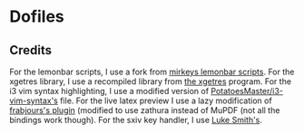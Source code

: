 # Dofiles

## Credits
For the lemonbar scripts, I use a fork from [mirkeys lemonbar scripts](https://github.com/mirekys/i3-lemonbar).
For the xgetres library, I use a recompiled library from [the xgetres](https://github.com/tamirzb/xgetres) program.
For the i3 vim syntax highlighting, I use a modified version of [PotatoesMaster/i3-vim-syntax's](https://github.com/PotatoesMaster/i3-vim-syntax) file.
For the live latex preview I use a lazy modification of [frabjours's plugin](https://bbs.archlinux.org/viewtopic.php?id=107164) (modified to use zathura instead of MuPDF (not all the bindings work though).
For the sxiv key handler, I use [Luke Smith's](https://github.com/LukeSmithxyz/voidrice/blob/master/.config/sxiv/exec/key-handler).
